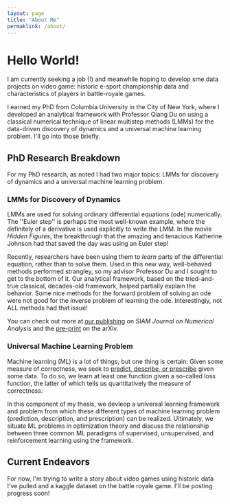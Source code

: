 ```yaml
---
layout: page
title: "About Me"
permaklink: /about/
---
```


# Hello World!

I am currently seeking a job (!) and meanwhile hoping to develop sme data projects on video game: historic e-sport championship data and characteristics of players in battle-royale games. 

I earned my PhD from Columbia University in the City of New York, where I developed an analytical framework with Professor Qiang Du on using a classical numerical technique of linear multistep methods (LMMs) for the data-driven discovery of dynamics and a universal machine learning problem. I'll go into those briefly.

## PhD Research Breakdown
For my PhD research, as noted I had two major topics: LMMs for discovery of dynamics and a universal machine learning problem.

### LMMs for Discovery of Dynamics

LMMs are used for solving ordinary differential equations (ode) numerically. The ''Euler step'' is perhaps the most well-known example, where the definitely of a derivative is used explicitly to write the LMM. In the movie *Hidden Figures*, the breakthrough that the amazing and tenacious Katherine Johnson had that saved the day was using an Euler step!

Recently, researchers have been using them to *learn* parts of the differential equation, rather than to solve them. Used in this new way, well-behaved methods performed strangley, so my advisor Professor Du and I sought to get to the bottom of it. Our analytical framework, based on the tried-and-true classical, decades-old framework, helped partially explain the behavior. Some nice methods for the forward problem of solving an ode were not good for the inverse problem of learning the ode. Interestingly, not ALL methods had that issue! 

You can check out more at [our publishing](https://epubs.siam.org/doi/abs/10.1137/19M130981X) on *SIAM Journal on Numerical Analysis* and the [pre-print](https://arxiv.org/abs/1912.12728) on the arXiv.

### Universal Machine Learning Problem

Machine learning (ML) is a lot of things, but one thing is certain: Given some measure of correctness, we seek to [predict, describe, or prescribe](https://blog.dominodatalab.com/data-science-at-the-new-york-times/) given some data. To do so, we learn at least one function given a so-called loss function, the latter of which tells us quantitatively the measure of correctness. 

In this component of my thesis, we devleop a universal learning framework and problem from which these different types of machine learning problem (prediction, description, and prescription) can be realized. Ultimately, we situate ML problems in optimization theory and discuss the relationship between three common ML paradigms of supervised, unsupervised, and reinforcement learning using the framework.

## Current Endeavors

For now, I'm trying to write a story about video games using historic data I've pulled and a kaggle dataset on the battle royale game. I'll be posting progress soon!






